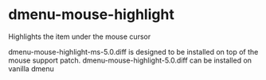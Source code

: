 # dmenu-mouse-highlight
Highlights the item under the mouse cursor

dmenu-mouse-highlight-ms-5.0.diff is designed to be installed on top of the mouse support patch.
dmenu-mouse-highlight-5.0.diff can be installed on vanilla dmenu
